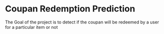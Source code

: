 # Coupan Redemption Prediction
 The Goal of the project is to detect if the coupan will be redeemed by a user for a particular item or not
